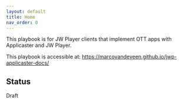 ```yaml
---
layout: default
title: Home
nav_order: 0
---
```

This playbook is for JW Player clients that implement OTT apps with Applicaster and JW Player.

This playbook is accessible at: https://marcovandeveen.github.io/jwp-applicaster-docs/

## Status
Draft
